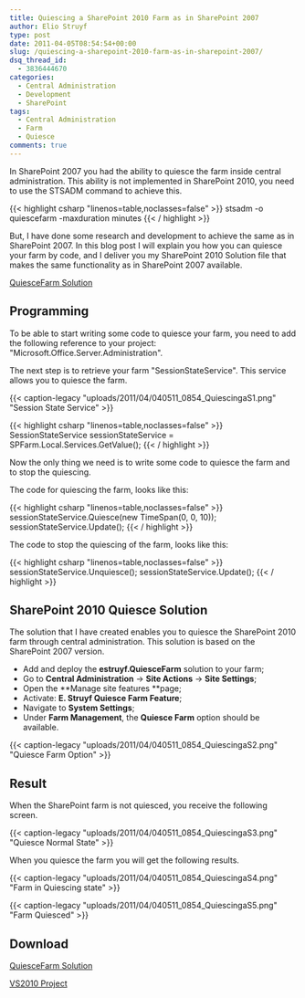 ```yaml
---
title: Quiescing a SharePoint 2010 Farm as in SharePoint 2007
author: Elio Struyf
type: post
date: 2011-04-05T08:54:54+00:00
slug: /quiescing-a-sharepoint-2010-farm-as-in-sharepoint-2007/
dsq_thread_id:
  - 3836444670
categories:
  - Central Administration
  - Development
  - SharePoint
tags:
  - Central Administration
  - Farm
  - Quiesce
comments: true
---
```


In SharePoint 2007 you had the ability to quiesce the farm inside central administration. This ability is not implemented in SharePoint 2010, you need to use the STSADM command to achieve this.

{{< highlight csharp "linenos=table,noclasses=false" >}}
stsadm -o quiescefarm -maxduration minutes
{{< / highlight >}}

But, I have done some research and development to achieve the same as in SharePoint 2007. In this blog post I will explain you how you can quiesce your farm by code, and I deliver you my SharePoint 2010 Solution file that makes the same functionality as in SharePoint 2007 available.

[QuiesceFarm Solution](/uploads/2011/04/estruyf.QuiesceFarm.zip "QuiesceFarm Solution")

## Programming

To be able to start writing some code to quiesce your farm, you need to add the following reference to your project: "Microsoft.Office.Server.Administration".

The next step is to retrieve your farm "SessionStateService". This service allows you to quiesce the farm.

{{< caption-legacy "uploads/2011/04/040511_0854_QuiescingaS1.png" "Session State Service" >}}

{{< highlight csharp "linenos=table,noclasses=false" >}}
SessionStateService sessionStateService = SPFarm.Local.Services.GetValue();
{{< / highlight >}}

Now the only thing we need is to write some code to quiesce the farm and to stop the quiescing.

The code for quiescing the farm, looks like this:

{{< highlight csharp "linenos=table,noclasses=false" >}}
sessionStateService.Quiesce(new TimeSpan(0, 0, 10));
sessionStateService.Update();
{{< / highlight >}}

The code to stop the quiescing of the farm, looks like this:

{{< highlight csharp "linenos=table,noclasses=false" >}}
sessionStateService.Unquiesce();
sessionStateService.Update();
{{< / highlight >}}


## SharePoint 2010 Quiesce Solution

The solution that I have created enables you to quiesce the SharePoint 2010 farm through central administration. This solution is based on the SharePoint 2007 version.

*   Add and deploy the **estruyf.QuiesceFarm** solution to your farm;
*   Go to **Central Administration** -> **Site Actions** -> **Site Settings**;
*   Open the **Manage site features **page;
*   Activate: **E. Struyf Quiesce Farm Feature**;
*   Navigate to **System Settings**;
*   Under **Farm Management**, the **Quiesce Farm** option should be available.

{{< caption-legacy "uploads/2011/04/040511_0854_QuiescingaS2.png" "Quiesce Farm Option" >}}

## Result

When the SharePoint farm is not quiesced, you receive the following screen.

{{< caption-legacy "uploads/2011/04/040511_0854_QuiescingaS3.png" "Quiesce Normal State" >}}

When you quiesce the farm you will get the following results.

{{< caption-legacy "uploads/2011/04/040511_0854_QuiescingaS4.png" "Farm in Quiescing state" >}}

{{< caption-legacy "uploads/2011/04/040511_0854_QuiescingaS5.png" "Farm Quiesced" >}}

## Download

[QuiesceFarm Solution](/uploads/2011/04/estruyf.QuiesceFarm.zip "QuiesceFarm Solution")

[VS2010 Project](/uploads/2011/07/estruyf.QuiesceFarm.zip "VS2010 Project")